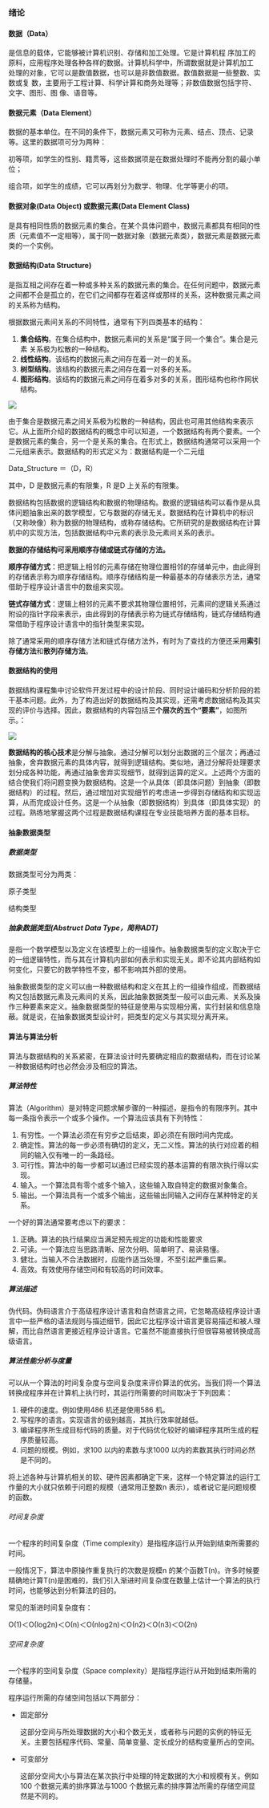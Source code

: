 ### 绪论

#### 数据（Data）

是信息的载体，它能够被计算机识别、存储和加工处理。它是计算机程
序加工的原料，应用程序处理各种各样的数据。计算机科学中，所谓数据就是计算机加工
处理的对象，它可以是数值数据，也可以是非数值数据。数值数据是一些整数、实数或复
数，主要用于工程计算、科学计算和商务处理等；非数值数据包括字符、文字、图形、图
像、语音等。



#### 数据元素（Data Element）

数据的基本单位。在不同的条件下，数据元素又可称为元素、结点、顶点、记录等。这里的数据项可分为两种：

初等项，如学生的性别、籍贯等，这些数据项是在数据处理时不能再分割的最小单位；

组合项，如学生的成绩，它可以再划分为数学、物理、化学等更小的项。



#### 数据对象(Data Object) 或数据元素(Data Element Class)

是具有相同性质的数据元素的集合。在某个具体问题中，数据元素都具有相同的性质（元素值不一定相等），属于同一数据对象（数据元素类），数据元素是数据元素类的一个实例。



#### 数据结构(Data Structure)

是指互相之间存在着一种或多种关系的数据元素的集合。在任何问题中，数据元素之间都不会是孤立的，在它们之间都存在着这样或那样的关系，这种数据元素之间的关系称为结构。

根据数据元素间关系的不同特性，通常有下列四类基本的结构：

1. **集合结构**。在集合结构中，数据元素间的关系是“属于同一个集合”。集合是元素 关系极为松散的一种结构。
2. **线性结构**。该结构的数据元素之间存在着一对一的关系。
3. **树型结构**。该结构的数据元素之间存在着一对多的关系。
4. **图形结构**。该结构的数据元素之间存在着多对多的关系，图形结构也称作网状结构。

![](./../png/四种基本结构示意图.png)

由于集合是数据元素之间关系极为松散的一种结构，因此也可用其他结构来表示它。从上面所介绍的数据结构的概念中可以知道，一个数据结构有两个要素。一个是数据元素的集合，另一个是关系的集合。在形式上，数据结构通常可以采用一个二元组来表示。数据结构的形式定义为：数据结构是一个二元组

Data_Structure ＝（D，R）

其中，D 是数据元素的有限集，R 是D 上关系的有限集。

数据结构包括数据的逻辑结构和数据的物理结构。数据的逻辑结构可以看作是从具体问题抽象出来的数学模型，它与数据的存储无关。数据结构在计算机中的标识（又称映像）称为数据的物理结构，或称存储结构。它所研究的是数据结构在计算机中的实现方法，包括数据结构中元素的表示及元素间关系的表示。

**数据的存储结构可采用顺序存储或链式存储的方法。**

**顺序存储方式**：把逻辑上相邻的元素存储在物理位置相邻的存储单元中，由此得到的存储表示称为顺序存储结构。顺序存储结构是一种最基本的存储表示方法，通常借助于程序设计语言中的数组来实现。

**链式存储方式**：逻辑上相邻的元素不要求其物理位置相邻，元素间的逻辑关系通过附设的指针字段来表示，由此得到的存储表示称为链式存储结构，链式存储结构通常借助于程序设计语言中的指针类型来实现。

除了通常采用的顺序存储方法和链式存储方法外，有时为了查找的方便还采用**索引存储方法**和**散列存储方法**。



#### 数据结构的使用

数据结构课程集中讨论软件开发过程中的设计阶段、同时设计编码和分析阶段的若干基本问题。此外，为了构造出好的数据结构及其实现，还需考虑数据结构及其实现的评价与选择。因此，数据结构的内容包括**三个层次的五个“要素”**，如图所示。：

![](.\..\png\数据结构使用分析.jpg)

**数据结构的核心技术**是分解与抽象。通过分解可以划分出数据的三个层次；再通过抽象，舍弃数据元素的具体内容，就得到逻辑结构。类似地，通过分解将处理要求划分成各种功能，再通过抽象舍弃实现细节，就得到运算的定义。上述两个方面的结合使我们将问题变换为数据结构。这是一个从具体（即具体问题）到抽象（即数据结构）的过程。然后，通过增加对实现细节的考虑进一步得到存储结构和实现运算，从而完成设计任务。这是一个从抽象（即数据结构）到具体（即具体实现）的过程。熟练地掌握这两个过程是数据结构课程在专业技能培养方面的基本目标。





#### 抽象数据类型

##### 数据类型

数据类型可分为两类：

原子类型

结构类型



##### 抽象数据类型(Abstruct Data Type，简称ADT)

是指一个数学模型以及定义在该模型上的一组操作。抽象数据类型的定义取决于它的一组逻辑特性，而与其在计算机内部如何表示和实现无关。即不论其内部结构如何变化，只要它的数学特性不变，都不影响其外部的使用。

抽象数据类型的定义可以由一种数据结构和定义在其上的一组操作组成，而数据结构又包括数据元素及元素间的关系，因此抽象数据类型一般可以由元素、关系及操作三种要素来定义。抽象数据类型的特征是使用与实现相分离，实行封装和信息隐蔽。就是说，在抽象数据类型设计时，把类型的定义与其实现分离开来。



#### 算法与算法分析

算法与数据结构的关系紧密，在算法设计时先要确定相应的数据结构，而在讨论某一种数据结构时也必然会涉及相应的算法。

##### 算法特性

算法（Algorithm）是对特定问题求解步骤的一种描述，是指令的有限序列。其中每一条指令表示一个或多个操作。一个算法应该具有下列特性：

1. 有穷性。一个算法必须在有穷步之后结束，即必须在有限时间内完成。
2. 确定性。算法的每一步必须有确切的定义，无二义性。算法的执行对应着的相同的输入仅有唯一的一条路经。
3. 可行性。算法中的每一步都可以通过已经实现的基本运算的有限次执行得以实现。
4. 输入。一个算法具有零个或多个输入，这些输入取自特定的数据对象集合。
5. 输出。一个算法具有一个或多个输出，这些输出同输入之间存在某种特定的关系。

一个好的算法通常要考虑以下的要求：

1. 正确。算法的执行结果应当满足预先规定的功能和性能要求
2. 可读。一个算法应当思路清晰、层次分明、简单明了、易读易懂。
3. 健壮。当输入不合法数据时，应能作适当处理，不至引起严重后果。
4. 高效。有效使用存储空间和有较高的时间效率。

##### 算法描述

伪代码。伪码语言介于高级程序设计语言和自然语言之间，它忽略高级程序设计语言中一些严格的语法规则与描述细节，因此它比程序设计语言更容易描述和被人理解，而比自然语言更接近程序设计语言。它虽然不能直接执行但很容易被转换成高级语言。

##### 算法性能分析与度量

可以从一个算法的时间复杂度与空间复杂度来评价算法的优劣。当我们将一个算法转换成程序并在计算机上执行时，其运行所需要的时间取决于下列因素：

1. 硬件的速度。例如使用486 机还是使用586 机。
2. 写程序的语言。实现语言的级别越高，其执行效率就越低。
3. 编译程序所生成目标代码的质量。对于代码优化较好的编译程序其所生成的程序质量较高。
4. 问题的规模。例如，求100 以内的素数与求1000 以内的素数其执行时间必然是不同的。

将上述各种与计算机相关的软、硬件因素都确定下来，这样一个特定算法的运行工作量的大小就只依赖于问题的规模（通常用正整数n 表示），或者说它是问题规模的函数。

###### 时间复杂度

一个程序的时间复杂度（Time complexity）是指程序运行从开始到结束所需要的时间。

一般情况下，算法中原操作重复执行的次数是规模n 的某个函数T(n)。许多时候要精确地计算T(n)是困难的，我们引入渐进时间复杂度在数量上估计一个算法的执行时间，也能够达到分析算法的目的。

常见的渐进时间复杂度有：

Ο(1)＜Ο(log2n)＜Ο(n)＜Ο(nlog2n)＜Ο(n2)＜Ο(n3)＜Ο(2n)

###### 空间复杂度

一个程序的空间复杂度（Space complexity）是指程序运行从开始到结束所需的存储量。

程序运行所需的存储空间包括以下两部分：

- 固定部分

  这部分空间与所处理数据的大小和个数无关，或者称与问题的实例的特征无关。主要包括程序代码、常量、简单变量、定长成分的结构变量所占的空间。

- 可变部分

  这部分空间大小与算法在某次执行中处理的特定数据的大小和规模有关。例如100 个数据元素的排序算法与1000 个数据元素的排序算法所需的存储空间显然是不同的。

